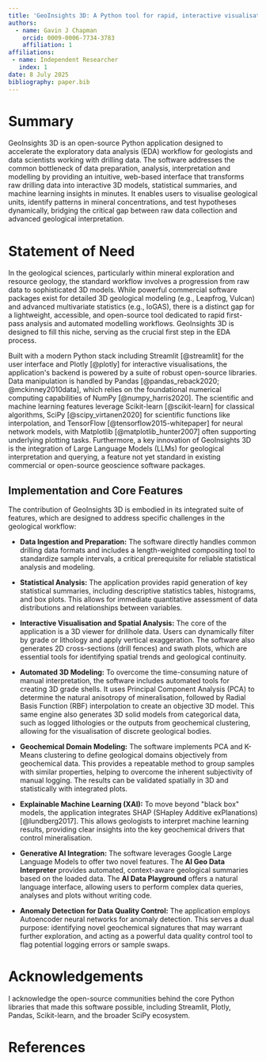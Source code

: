 ```yaml
---
title: 'GeoInsights 3D: A Python tool for rapid, interactive visualisation and analysis of geological drilling data'
authors:
  - name: Gavin J Chapman
    orcid: 0009-0006-7734-3783
    affiliation: 1
affiliations:
 - name: Independent Researcher 
   index: 1
date: 8 July 2025 
bibliography: paper.bib
---
```


# Summary

GeoInsights 3D is an open-source Python application designed to accelerate the exploratory data analysis (EDA) workflow for geologists and data scientists working with drilling data. The software addresses the common bottleneck of data preparation, analysis, interpretation and modelling by providing an intuitive, web-based interface that transforms raw drilling data into interactive 3D models, statistical summaries, and machine learning insights in minutes. It enables users to visualise geological units, identify patterns in mineral concentrations, and test hypotheses dynamically, bridging the critical gap between raw data collection and advanced geological interpretation.

# Statement of Need

In the geological sciences, particularly within mineral exploration and resource geology, the standard workflow involves a progression from raw data to sophisticated 3D models. While powerful commercial software packages exist for detailed 3D geological modeling (e.g., Leapfrog, Vulcan) and advanced multivariate statistics (e.g., IoGAS), there is a distinct gap for a lightweight, accessible, and open-source tool dedicated to rapid first-pass analysis and automated modelling workflows. GeoInsights 3D is designed to fill this niche, serving as the crucial first step in the EDA process.

Built with a modern Python stack including Streamlit [@streamlit] for the user interface and Plotly [@plotly] for interactive visualisations, the application's backend is powered by a suite of robust open-source libraries. Data manipulation is handled by Pandas [@pandas_reback2020; @mckinney2010data], which relies on the foundational numerical computing capabilities of NumPy [@numpy_harris2020]. The scientific and machine learning features leverage Scikit-learn [@scikit-learn] for classical algorithms, SciPy [@scipy_virtanen2020] for scientific functions like interpolation, and TensorFlow [@tensorflow2015-whitepaper] for neural network models, with Matplotlib [@matplotlib_hunter2007] often supporting underlying plotting tasks. Furthermore, a key innovation of GeoInsights 3D is the integration of Large Language Models (LLMs) for geological interpretation and querying, a feature not yet standard in existing commercial or open-source geoscience software packages.

## Implementation and Core Features

The  contribution of GeoInsights 3D is embodied in its integrated suite of features, which are designed to address specific challenges in the geological workflow:

*   **Data Ingestion and Preparation:** The software directly handles common drilling data formats and includes a length-weighted compositing tool to standardize sample intervals, a critical prerequisite for reliable statistical analysis and modeling.

*   **Statistical Analysis:** The application provides rapid generation of key statistical summaries, including descriptive statistics tables, histograms, and box plots. This allows for immediate quantitative assessment of data distributions and relationships between variables.

*   **Interactive Visualisation and Spatial Analysis:** The core of the application is a 3D viewer for drillhole data. Users can dynamically filter by grade or lithology and apply vertical exaggeration. The software also generates 2D cross-sections (drill fences) and swath plots, which are essential tools for identifying spatial trends and geological continuity.

*   **Automated 3D Modeling:** To overcome the time-consuming nature of manual interpretation, the software includes automated tools for creating 3D grade shells. It uses Principal Component Analysis (PCA) to determine the natural anisotropy of mineralisation, followed by Radial Basis Function (RBF) interpolation to create an objective 3D model. This same engine also generates 3D solid models from categorical data, such as logged lithologies or the outputs from geochemical clustering, allowing for the visualisation of discrete geological bodies.

*   **Geochemical Domain Modeling:** The software implements PCA and K-Means clustering to define geological domains objectively from geochemical data. This provides a repeatable method to group samples with similar properties, helping to overcome the inherent subjectivity of manual logging. The results can be validated spatially in 3D and statistically with integrated plots.

*   **Explainable Machine Learning (XAI):** To move beyond "black box" models, the application integrates SHAP (SHapley Additive exPlanations) [@lundberg2017]. This allows geologists to interpret machine learning results, providing clear insights into the key geochemical drivers that control mineralisation.

*   **Generative AI Integration:** The software leverages Google Large Language Models to offer two novel features. The **AI Geo Data Interpreter** provides automated, context-aware geological summaries based on the loaded data. The **AI Data Playground** offers a natural language interface, allowing users to perform complex data queries, analyses and plots without writing code.

*   **Anomaly Detection for Data Quality Control:** The application employs Autoencoder neural networks for anomaly detection. This serves a dual purpose: identifying novel geochemical signatures that may warrant further exploration, and acting as a powerful data quality control tool to flag potential logging errors or sample swaps.

# Acknowledgements

I acknowledge the open-source communities behind the core Python libraries that made this software possible, including Streamlit, Plotly, Pandas, Scikit-learn, and the broader SciPy ecosystem.

# References